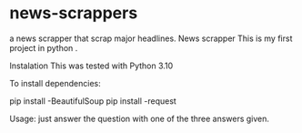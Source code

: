 # news-scrappers
a news scrapper that scrap major headlines.
News scrapper
This is my first project in python .

Instalation
This was tested with Python 3.10

To install dependencies:

pip install -BeautifulSoup
pip  install -request

Usage:
just answer the question with one of the three answers given.
